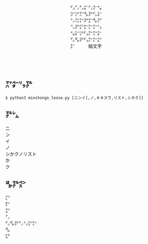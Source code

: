 <p align="center">㌰㌨㌥㌼㌨㌻㍋<br>
㌻㌹㍅🈀㍆㌥㌼<br>
㌨㌳㍗㌝㍏🈀㍐<br>
㌷㍆㌺㍏㍗㍅㍒<br>
㍋㌼㌹㌰㍗㍅㌼<br>
㌥🈀㌝㌰㍗㍗㌺<br>
㍏　　　組文字</p><br><br><br>

## ㍅㌼㍒㍆
`$ python3 minihongo_loose.py [ニンイ[,ノ,キキスウ,リスト,シカク]]`

## ㍆㍕
ニ  
ン  
イ  
ノ  
シかクノリスト  
か  
ク

## 🈀㍆㌺
㌸  
㍀  
㍄  
㌨  
㌥🈀㍆㌨㍉㌺㍗  
🈀  
㌯
